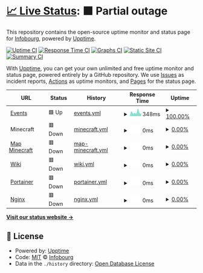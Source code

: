 # [📈 Live Status](https://status.infobourg.dev): <!--live status--> **🟧 Partial outage**

This repository contains the open-source uptime monitor and status page for [Infobourg](https://status.infobourg.dev), powered by [Upptime](https://github.com/upptime/upptime).

[![Uptime CI](https://github.com/Infobourg/status/workflows/Uptime%20CI/badge.svg)](https://github.com/Infobourg/status/actions?query=workflow%3A%22Uptime+CI%22)
[![Response Time CI](https://github.com/Infobourg/status/workflows/Response%20Time%20CI/badge.svg)](https://github.com/Infobourg/status/actions?query=workflow%3A%22Response+Time+CI%22)
[![Graphs CI](https://github.com/Infobourg/status/workflows/Graphs%20CI/badge.svg)](https://github.com/Infobourg/status/actions?query=workflow%3A%22Graphs+CI%22)
[![Static Site CI](https://github.com/Infobourg/status/workflows/Static%20Site%20CI/badge.svg)](https://github.com/Infobourg/status/actions?query=workflow%3A%22Static+Site+CI%22)
[![Summary CI](https://github.com/Infobourg/status/workflows/Summary%20CI/badge.svg)](https://github.com/Infobourg/status/actions?query=workflow%3A%22Summary+CI%22)

With [Upptime](https://upptime.js.org), you can get your own unlimited and free uptime monitor and status page, powered entirely by a GitHub repository. We use [Issues](https://github.com/Infobourg/status/issues) as incident reports, [Actions](https://github.com/Infobourg/status/actions) as uptime monitors, and [Pages](https://status.infobourg.dev) for the status page.

<!--start: status pages-->
<!-- This summary is generated by Upptime (https://github.com/upptime/upptime) -->
<!-- Do not edit this manually, your changes will be overwritten -->
<!-- prettier-ignore -->
| URL | Status | History | Response Time | Uptime |
| --- | ------ | ------- | ------------- | ------ |
| <img alt="" src="https://events.infobourg.org/assets/favicons/android-icon-192x192.png" height="13"> [Events](https://events.infobourg.org) | 🟩 Up | [events.yml](https://github.com/Infobourg/status/commits/HEAD/history/events.yml) | <details><summary><img alt="Response time graph" src="./graphs/events/response-time-week.png" height="20"> 348ms</summary><br><a href="https://status.infobourg.dev/history/events"><img alt="Response time 385" src="https://img.shields.io/endpoint?url=https%3A%2F%2Fraw.githubusercontent.com%2FInfobourg%2Fstatus%2FHEAD%2Fapi%2Fevents%2Fresponse-time.json"></a><br><a href="https://status.infobourg.dev/history/events"><img alt="24-hour response time 309" src="https://img.shields.io/endpoint?url=https%3A%2F%2Fraw.githubusercontent.com%2FInfobourg%2Fstatus%2FHEAD%2Fapi%2Fevents%2Fresponse-time-day.json"></a><br><a href="https://status.infobourg.dev/history/events"><img alt="7-day response time 348" src="https://img.shields.io/endpoint?url=https%3A%2F%2Fraw.githubusercontent.com%2FInfobourg%2Fstatus%2FHEAD%2Fapi%2Fevents%2Fresponse-time-week.json"></a><br><a href="https://status.infobourg.dev/history/events"><img alt="30-day response time 403" src="https://img.shields.io/endpoint?url=https%3A%2F%2Fraw.githubusercontent.com%2FInfobourg%2Fstatus%2FHEAD%2Fapi%2Fevents%2Fresponse-time-month.json"></a><br><a href="https://status.infobourg.dev/history/events"><img alt="1-year response time 394" src="https://img.shields.io/endpoint?url=https%3A%2F%2Fraw.githubusercontent.com%2FInfobourg%2Fstatus%2FHEAD%2Fapi%2Fevents%2Fresponse-time-year.json"></a></details> | <details><summary><a href="https://status.infobourg.dev/history/events">100.00%</a></summary><a href="https://status.infobourg.dev/history/events"><img alt="All-time uptime 99.99%" src="https://img.shields.io/endpoint?url=https%3A%2F%2Fraw.githubusercontent.com%2FInfobourg%2Fstatus%2FHEAD%2Fapi%2Fevents%2Fuptime.json"></a><br><a href="https://status.infobourg.dev/history/events"><img alt="24-hour uptime 100.00%" src="https://img.shields.io/endpoint?url=https%3A%2F%2Fraw.githubusercontent.com%2FInfobourg%2Fstatus%2FHEAD%2Fapi%2Fevents%2Fuptime-day.json"></a><br><a href="https://status.infobourg.dev/history/events"><img alt="7-day uptime 100.00%" src="https://img.shields.io/endpoint?url=https%3A%2F%2Fraw.githubusercontent.com%2FInfobourg%2Fstatus%2FHEAD%2Fapi%2Fevents%2Fuptime-week.json"></a><br><a href="https://status.infobourg.dev/history/events"><img alt="30-day uptime 100.00%" src="https://img.shields.io/endpoint?url=https%3A%2F%2Fraw.githubusercontent.com%2FInfobourg%2Fstatus%2FHEAD%2Fapi%2Fevents%2Fuptime-month.json"></a><br><a href="https://status.infobourg.dev/history/events"><img alt="1-year uptime 100.00%" src="https://img.shields.io/endpoint?url=https%3A%2F%2Fraw.githubusercontent.com%2FInfobourg%2Fstatus%2FHEAD%2Fapi%2Fevents%2Fuptime-year.json"></a></details>
| <img alt="" src="https://www.minecraft.net/etc.clientlibs/minecraft/clientlibs/main/resources/favicon.ico" height="13"> Minecraft | 🟥 Down | [minecraft.yml](https://github.com/Infobourg/status/commits/HEAD/history/minecraft.yml) | <details><summary><img alt="Response time graph" src="./graphs/minecraft/response-time-week.png" height="20"> 0ms</summary><br><a href="https://status.infobourg.dev/history/minecraft"><img alt="Response time 0" src="https://img.shields.io/endpoint?url=https%3A%2F%2Fraw.githubusercontent.com%2FInfobourg%2Fstatus%2FHEAD%2Fapi%2Fminecraft%2Fresponse-time.json"></a><br><a href="https://status.infobourg.dev/history/minecraft"><img alt="24-hour response time 0" src="https://img.shields.io/endpoint?url=https%3A%2F%2Fraw.githubusercontent.com%2FInfobourg%2Fstatus%2FHEAD%2Fapi%2Fminecraft%2Fresponse-time-day.json"></a><br><a href="https://status.infobourg.dev/history/minecraft"><img alt="7-day response time 0" src="https://img.shields.io/endpoint?url=https%3A%2F%2Fraw.githubusercontent.com%2FInfobourg%2Fstatus%2FHEAD%2Fapi%2Fminecraft%2Fresponse-time-week.json"></a><br><a href="https://status.infobourg.dev/history/minecraft"><img alt="30-day response time 0" src="https://img.shields.io/endpoint?url=https%3A%2F%2Fraw.githubusercontent.com%2FInfobourg%2Fstatus%2FHEAD%2Fapi%2Fminecraft%2Fresponse-time-month.json"></a><br><a href="https://status.infobourg.dev/history/minecraft"><img alt="1-year response time 0" src="https://img.shields.io/endpoint?url=https%3A%2F%2Fraw.githubusercontent.com%2FInfobourg%2Fstatus%2FHEAD%2Fapi%2Fminecraft%2Fresponse-time-year.json"></a></details> | <details><summary><a href="https://status.infobourg.dev/history/minecraft">0.00%</a></summary><a href="https://status.infobourg.dev/history/minecraft"><img alt="All-time uptime 53.51%" src="https://img.shields.io/endpoint?url=https%3A%2F%2Fraw.githubusercontent.com%2FInfobourg%2Fstatus%2FHEAD%2Fapi%2Fminecraft%2Fuptime.json"></a><br><a href="https://status.infobourg.dev/history/minecraft"><img alt="24-hour uptime 0.00%" src="https://img.shields.io/endpoint?url=https%3A%2F%2Fraw.githubusercontent.com%2FInfobourg%2Fstatus%2FHEAD%2Fapi%2Fminecraft%2Fuptime-day.json"></a><br><a href="https://status.infobourg.dev/history/minecraft"><img alt="7-day uptime 0.00%" src="https://img.shields.io/endpoint?url=https%3A%2F%2Fraw.githubusercontent.com%2FInfobourg%2Fstatus%2FHEAD%2Fapi%2Fminecraft%2Fuptime-week.json"></a><br><a href="https://status.infobourg.dev/history/minecraft"><img alt="30-day uptime 1.38%" src="https://img.shields.io/endpoint?url=https%3A%2F%2Fraw.githubusercontent.com%2FInfobourg%2Fstatus%2FHEAD%2Fapi%2Fminecraft%2Fuptime-month.json"></a><br><a href="https://status.infobourg.dev/history/minecraft"><img alt="1-year uptime 0.00%" src="https://img.shields.io/endpoint?url=https%3A%2F%2Fraw.githubusercontent.com%2FInfobourg%2Fstatus%2FHEAD%2Fapi%2Fminecraft%2Fuptime-year.json"></a></details>
| <img alt="" src="https://www.minecraft.net/etc.clientlibs/minecraft/clientlibs/main/resources/favicon.ico" height="13"> [Map Minecraft](https://minecraft.infobourg.org) | 🟥 Down | [map-minecraft.yml](https://github.com/Infobourg/status/commits/HEAD/history/map-minecraft.yml) | <details><summary><img alt="Response time graph" src="./graphs/map-minecraft/response-time-week.png" height="20"> 0ms</summary><br><a href="https://status.infobourg.dev/history/map-minecraft"><img alt="Response time 0" src="https://img.shields.io/endpoint?url=https%3A%2F%2Fraw.githubusercontent.com%2FInfobourg%2Fstatus%2FHEAD%2Fapi%2Fmap-minecraft%2Fresponse-time.json"></a><br><a href="https://status.infobourg.dev/history/map-minecraft"><img alt="24-hour response time 0" src="https://img.shields.io/endpoint?url=https%3A%2F%2Fraw.githubusercontent.com%2FInfobourg%2Fstatus%2FHEAD%2Fapi%2Fmap-minecraft%2Fresponse-time-day.json"></a><br><a href="https://status.infobourg.dev/history/map-minecraft"><img alt="7-day response time 0" src="https://img.shields.io/endpoint?url=https%3A%2F%2Fraw.githubusercontent.com%2FInfobourg%2Fstatus%2FHEAD%2Fapi%2Fmap-minecraft%2Fresponse-time-week.json"></a><br><a href="https://status.infobourg.dev/history/map-minecraft"><img alt="30-day response time 0" src="https://img.shields.io/endpoint?url=https%3A%2F%2Fraw.githubusercontent.com%2FInfobourg%2Fstatus%2FHEAD%2Fapi%2Fmap-minecraft%2Fresponse-time-month.json"></a><br><a href="https://status.infobourg.dev/history/map-minecraft"><img alt="1-year response time 0" src="https://img.shields.io/endpoint?url=https%3A%2F%2Fraw.githubusercontent.com%2FInfobourg%2Fstatus%2FHEAD%2Fapi%2Fmap-minecraft%2Fresponse-time-year.json"></a></details> | <details><summary><a href="https://status.infobourg.dev/history/map-minecraft">0.00%</a></summary><a href="https://status.infobourg.dev/history/map-minecraft"><img alt="All-time uptime 50.12%" src="https://img.shields.io/endpoint?url=https%3A%2F%2Fraw.githubusercontent.com%2FInfobourg%2Fstatus%2FHEAD%2Fapi%2Fmap-minecraft%2Fuptime.json"></a><br><a href="https://status.infobourg.dev/history/map-minecraft"><img alt="24-hour uptime 0.00%" src="https://img.shields.io/endpoint?url=https%3A%2F%2Fraw.githubusercontent.com%2FInfobourg%2Fstatus%2FHEAD%2Fapi%2Fmap-minecraft%2Fuptime-day.json"></a><br><a href="https://status.infobourg.dev/history/map-minecraft"><img alt="7-day uptime 0.00%" src="https://img.shields.io/endpoint?url=https%3A%2F%2Fraw.githubusercontent.com%2FInfobourg%2Fstatus%2FHEAD%2Fapi%2Fmap-minecraft%2Fuptime-week.json"></a><br><a href="https://status.infobourg.dev/history/map-minecraft"><img alt="30-day uptime 1.38%" src="https://img.shields.io/endpoint?url=https%3A%2F%2Fraw.githubusercontent.com%2FInfobourg%2Fstatus%2FHEAD%2Fapi%2Fmap-minecraft%2Fuptime-month.json"></a><br><a href="https://status.infobourg.dev/history/map-minecraft"><img alt="1-year uptime 0.00%" src="https://img.shields.io/endpoint?url=https%3A%2F%2Fraw.githubusercontent.com%2FInfobourg%2Fstatus%2FHEAD%2Fapi%2Fmap-minecraft%2Fuptime-year.json"></a></details>
| <img alt="" src="https://static.requarks.io/logo/wikijs-butterfly.svg" height="13"> [Wiki](https://wiki.infobourg.org) | 🟥 Down | [wiki.yml](https://github.com/Infobourg/status/commits/HEAD/history/wiki.yml) | <details><summary><img alt="Response time graph" src="./graphs/wiki/response-time-week.png" height="20"> 0ms</summary><br><a href="https://status.infobourg.dev/history/wiki"><img alt="Response time 0" src="https://img.shields.io/endpoint?url=https%3A%2F%2Fraw.githubusercontent.com%2FInfobourg%2Fstatus%2FHEAD%2Fapi%2Fwiki%2Fresponse-time.json"></a><br><a href="https://status.infobourg.dev/history/wiki"><img alt="24-hour response time 0" src="https://img.shields.io/endpoint?url=https%3A%2F%2Fraw.githubusercontent.com%2FInfobourg%2Fstatus%2FHEAD%2Fapi%2Fwiki%2Fresponse-time-day.json"></a><br><a href="https://status.infobourg.dev/history/wiki"><img alt="7-day response time 0" src="https://img.shields.io/endpoint?url=https%3A%2F%2Fraw.githubusercontent.com%2FInfobourg%2Fstatus%2FHEAD%2Fapi%2Fwiki%2Fresponse-time-week.json"></a><br><a href="https://status.infobourg.dev/history/wiki"><img alt="30-day response time 0" src="https://img.shields.io/endpoint?url=https%3A%2F%2Fraw.githubusercontent.com%2FInfobourg%2Fstatus%2FHEAD%2Fapi%2Fwiki%2Fresponse-time-month.json"></a><br><a href="https://status.infobourg.dev/history/wiki"><img alt="1-year response time 0" src="https://img.shields.io/endpoint?url=https%3A%2F%2Fraw.githubusercontent.com%2FInfobourg%2Fstatus%2FHEAD%2Fapi%2Fwiki%2Fresponse-time-year.json"></a></details> | <details><summary><a href="https://status.infobourg.dev/history/wiki">0.00%</a></summary><a href="https://status.infobourg.dev/history/wiki"><img alt="All-time uptime 53.21%" src="https://img.shields.io/endpoint?url=https%3A%2F%2Fraw.githubusercontent.com%2FInfobourg%2Fstatus%2FHEAD%2Fapi%2Fwiki%2Fuptime.json"></a><br><a href="https://status.infobourg.dev/history/wiki"><img alt="24-hour uptime 0.00%" src="https://img.shields.io/endpoint?url=https%3A%2F%2Fraw.githubusercontent.com%2FInfobourg%2Fstatus%2FHEAD%2Fapi%2Fwiki%2Fuptime-day.json"></a><br><a href="https://status.infobourg.dev/history/wiki"><img alt="7-day uptime 0.00%" src="https://img.shields.io/endpoint?url=https%3A%2F%2Fraw.githubusercontent.com%2FInfobourg%2Fstatus%2FHEAD%2Fapi%2Fwiki%2Fuptime-week.json"></a><br><a href="https://status.infobourg.dev/history/wiki"><img alt="30-day uptime 1.38%" src="https://img.shields.io/endpoint?url=https%3A%2F%2Fraw.githubusercontent.com%2FInfobourg%2Fstatus%2FHEAD%2Fapi%2Fwiki%2Fuptime-month.json"></a><br><a href="https://status.infobourg.dev/history/wiki"><img alt="1-year uptime 0.00%" src="https://img.shields.io/endpoint?url=https%3A%2F%2Fraw.githubusercontent.com%2FInfobourg%2Fstatus%2FHEAD%2Fapi%2Fwiki%2Fuptime-year.json"></a></details>
| <img alt="" src="https://www.portainer.io/hubfs/Brand%20Assets/Favicon/Portainer%20BE%20Favicon%20icon.svg" height="13"> [Portainer](https://portainer.infobourg.dev) | 🟥 Down | [portainer.yml](https://github.com/Infobourg/status/commits/HEAD/history/portainer.yml) | <details><summary><img alt="Response time graph" src="./graphs/portainer/response-time-week.png" height="20"> 0ms</summary><br><a href="https://status.infobourg.dev/history/portainer"><img alt="Response time 0" src="https://img.shields.io/endpoint?url=https%3A%2F%2Fraw.githubusercontent.com%2FInfobourg%2Fstatus%2FHEAD%2Fapi%2Fportainer%2Fresponse-time.json"></a><br><a href="https://status.infobourg.dev/history/portainer"><img alt="24-hour response time 0" src="https://img.shields.io/endpoint?url=https%3A%2F%2Fraw.githubusercontent.com%2FInfobourg%2Fstatus%2FHEAD%2Fapi%2Fportainer%2Fresponse-time-day.json"></a><br><a href="https://status.infobourg.dev/history/portainer"><img alt="7-day response time 0" src="https://img.shields.io/endpoint?url=https%3A%2F%2Fraw.githubusercontent.com%2FInfobourg%2Fstatus%2FHEAD%2Fapi%2Fportainer%2Fresponse-time-week.json"></a><br><a href="https://status.infobourg.dev/history/portainer"><img alt="30-day response time 0" src="https://img.shields.io/endpoint?url=https%3A%2F%2Fraw.githubusercontent.com%2FInfobourg%2Fstatus%2FHEAD%2Fapi%2Fportainer%2Fresponse-time-month.json"></a><br><a href="https://status.infobourg.dev/history/portainer"><img alt="1-year response time 0" src="https://img.shields.io/endpoint?url=https%3A%2F%2Fraw.githubusercontent.com%2FInfobourg%2Fstatus%2FHEAD%2Fapi%2Fportainer%2Fresponse-time-year.json"></a></details> | <details><summary><a href="https://status.infobourg.dev/history/portainer">0.00%</a></summary><a href="https://status.infobourg.dev/history/portainer"><img alt="All-time uptime 53.51%" src="https://img.shields.io/endpoint?url=https%3A%2F%2Fraw.githubusercontent.com%2FInfobourg%2Fstatus%2FHEAD%2Fapi%2Fportainer%2Fuptime.json"></a><br><a href="https://status.infobourg.dev/history/portainer"><img alt="24-hour uptime 0.00%" src="https://img.shields.io/endpoint?url=https%3A%2F%2Fraw.githubusercontent.com%2FInfobourg%2Fstatus%2FHEAD%2Fapi%2Fportainer%2Fuptime-day.json"></a><br><a href="https://status.infobourg.dev/history/portainer"><img alt="7-day uptime 0.00%" src="https://img.shields.io/endpoint?url=https%3A%2F%2Fraw.githubusercontent.com%2FInfobourg%2Fstatus%2FHEAD%2Fapi%2Fportainer%2Fuptime-week.json"></a><br><a href="https://status.infobourg.dev/history/portainer"><img alt="30-day uptime 1.38%" src="https://img.shields.io/endpoint?url=https%3A%2F%2Fraw.githubusercontent.com%2FInfobourg%2Fstatus%2FHEAD%2Fapi%2Fportainer%2Fuptime-month.json"></a><br><a href="https://status.infobourg.dev/history/portainer"><img alt="1-year uptime 0.00%" src="https://img.shields.io/endpoint?url=https%3A%2F%2Fraw.githubusercontent.com%2FInfobourg%2Fstatus%2FHEAD%2Fapi%2Fportainer%2Fuptime-year.json"></a></details>
| <img alt="" src="https://www.nginx.com/wp-content/uploads/2019/10/favicon-64x46.ico" height="13"> [Nginx](https://nginx.infobourg.dev) | 🟥 Down | [nginx.yml](https://github.com/Infobourg/status/commits/HEAD/history/nginx.yml) | <details><summary><img alt="Response time graph" src="./graphs/nginx/response-time-week.png" height="20"> 0ms</summary><br><a href="https://status.infobourg.dev/history/nginx"><img alt="Response time 0" src="https://img.shields.io/endpoint?url=https%3A%2F%2Fraw.githubusercontent.com%2FInfobourg%2Fstatus%2FHEAD%2Fapi%2Fnginx%2Fresponse-time.json"></a><br><a href="https://status.infobourg.dev/history/nginx"><img alt="24-hour response time 0" src="https://img.shields.io/endpoint?url=https%3A%2F%2Fraw.githubusercontent.com%2FInfobourg%2Fstatus%2FHEAD%2Fapi%2Fnginx%2Fresponse-time-day.json"></a><br><a href="https://status.infobourg.dev/history/nginx"><img alt="7-day response time 0" src="https://img.shields.io/endpoint?url=https%3A%2F%2Fraw.githubusercontent.com%2FInfobourg%2Fstatus%2FHEAD%2Fapi%2Fnginx%2Fresponse-time-week.json"></a><br><a href="https://status.infobourg.dev/history/nginx"><img alt="30-day response time 0" src="https://img.shields.io/endpoint?url=https%3A%2F%2Fraw.githubusercontent.com%2FInfobourg%2Fstatus%2FHEAD%2Fapi%2Fnginx%2Fresponse-time-month.json"></a><br><a href="https://status.infobourg.dev/history/nginx"><img alt="1-year response time 0" src="https://img.shields.io/endpoint?url=https%3A%2F%2Fraw.githubusercontent.com%2FInfobourg%2Fstatus%2FHEAD%2Fapi%2Fnginx%2Fresponse-time-year.json"></a></details> | <details><summary><a href="https://status.infobourg.dev/history/nginx">0.00%</a></summary><a href="https://status.infobourg.dev/history/nginx"><img alt="All-time uptime 53.51%" src="https://img.shields.io/endpoint?url=https%3A%2F%2Fraw.githubusercontent.com%2FInfobourg%2Fstatus%2FHEAD%2Fapi%2Fnginx%2Fuptime.json"></a><br><a href="https://status.infobourg.dev/history/nginx"><img alt="24-hour uptime 0.00%" src="https://img.shields.io/endpoint?url=https%3A%2F%2Fraw.githubusercontent.com%2FInfobourg%2Fstatus%2FHEAD%2Fapi%2Fnginx%2Fuptime-day.json"></a><br><a href="https://status.infobourg.dev/history/nginx"><img alt="7-day uptime 0.00%" src="https://img.shields.io/endpoint?url=https%3A%2F%2Fraw.githubusercontent.com%2FInfobourg%2Fstatus%2FHEAD%2Fapi%2Fnginx%2Fuptime-week.json"></a><br><a href="https://status.infobourg.dev/history/nginx"><img alt="30-day uptime 1.38%" src="https://img.shields.io/endpoint?url=https%3A%2F%2Fraw.githubusercontent.com%2FInfobourg%2Fstatus%2FHEAD%2Fapi%2Fnginx%2Fuptime-month.json"></a><br><a href="https://status.infobourg.dev/history/nginx"><img alt="1-year uptime 0.00%" src="https://img.shields.io/endpoint?url=https%3A%2F%2Fraw.githubusercontent.com%2FInfobourg%2Fstatus%2FHEAD%2Fapi%2Fnginx%2Fuptime-year.json"></a></details>

<!--end: status pages-->

[**Visit our status website →**](https://status.infobourg.dev)

## 📄 License

- Powered by: [Upptime](https://github.com/upptime/upptime)
- Code: [MIT](./LICENSE) © [Infobourg](https://status.infobourg.dev)
- Data in the `./history` directory: [Open Database License](https://opendatacommons.org/licenses/odbl/1-0/)
